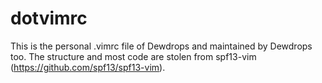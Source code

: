 dotvimrc
========

This is the personal .vimrc file of Dewdrops and maintained
by Dewdrops too. The structure and most code are stolen from
spf13-vim (https://github.com/spf13/spf13-vim).
